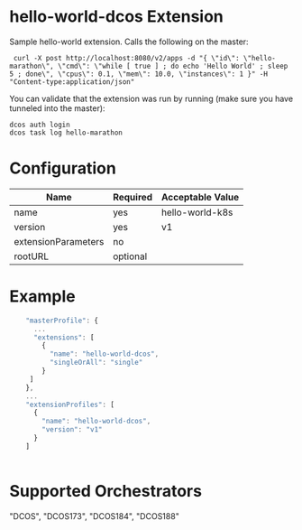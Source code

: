 # hello-world-dcos Extension

Sample hello-world extension.  Calls the following on the master:

```
 curl -X post http://localhost:8080/v2/apps -d "{ \"id\": \"hello-marathon\", \"cmd\": \"while [ true ] ; do echo 'Hello World' ; sleep 5 ; done\", \"cpus\": 0.1, \"mem\": 10.0, \"instances\": 1 }" -H "Content-type:application/json"
```

You can validate that the extension was run by running (make sure you have tunneled into the master):
```
dcos auth login
dcos task log hello-marathon 
```

# Configuration
|Name|Required|Acceptable Value|
|---|---|---|
|name|yes|hello-world-k8s|
|version|yes|v1|
|extensionParameters|no||
|rootURL|optional||

# Example
``` javascript
    "masterProfile": {
      ...
      "extensions": [
        { 
          "name": "hello-world-dcos", 
          "singleOrAll": "single"
        }
     ]
    },
    ...
    "extensionProfiles": [
      { 
        "name": "hello-world-dcos", 
        "version": "v1"
      }
    ]
    

```

# Supported Orchestrators
"DCOS", "DCOS173", "DCOS184", "DCOS188"